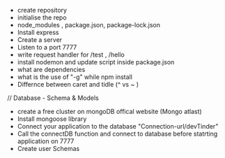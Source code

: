 - create repository
- initialise the repo
- node_modules , package.json, package-lock.json
- Install express
- Create a server
- Listen to a port 7777
- write request handler for /test , /hello
- install nodemon and update script inside package.json
- what are dependencies
- what is the use of "-g" while npm install
- Differnce between caret and tidle (^ vs ~ )



// Database - Schema & Models
- create a free cluster on mongoDB offical website (Mongo atlast)
- Install mongoose library
- Connect your application to the database "Connection-url/devTinder"
- Call the connectDB function and connect to database before statrting application on 7777 
- Create user Schemas
